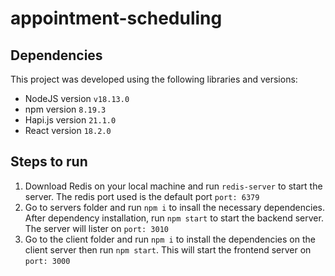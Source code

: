 # appointment-scheduling

## Dependencies
This project was developed using the following libraries and versions:

- NodeJS version `v18.13.0`
- npm version `8.19.3`
- Hapi.js version `21.1.0`
- React version `18.2.0`

## Steps to run
1. Download Redis on your local machine and run `redis-server` to start the server. The redis port used is the default port `port: 6379`
2. Go to servers folder and run `npm i` to insall the necessary dependencies. After dependency installation, run `npm start` to start the backend server. The server will lister on `port: 3010`
3. Go to the client folder and run `npm i` to install the dependencies on the client server then run `npm start`. This will start the frontend server on `port: 3000`